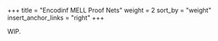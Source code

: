 +++
title = "Encodinf MELL Proof Nets"
weight = 2
sort_by = "weight"
insert_anchor_links = "right"
+++

WIP.
